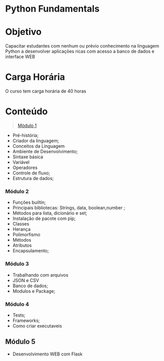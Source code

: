 Python Fundamentals
===============

# Objetivo
Capacitar estudantes com nenhum ou prévio conhecimento na linguagem Python a desenvolver aplicações ricas com acesso a banco de dados e interface WEB

# Carga Horária  
O curso tem carga horária de 40 horas

# Conteúdo
> [Módulo 1](modulo1/README.md)

   - Pré-história;
   - Criador da linguagem;
   - Conceitos da Linguagem
   - Ambiente de Desenvolvimento;
   - Sintaxe básica
   - Variável
   - Operadores
   - Controle de fluxo;
   - Estrutura de dados;

### Módulo 2
   - Funções builtin;
   - Principais bibliotecas: Strings, data, boolean,number ;
   - Métodos para lista, dicionário e set;
   - Instalação de pacote com pip;
   - Classes
   - Herança
   - Polimorfismo
   - Métodos
   - Atributos
   - Encapsulamento;
   
### Módulo 3
   - Trabalhando com arquivos
   - JSON e CSV
   - Banco de dados;
   - Modulos e Package;

### Módulo 4
   - Tests;
   - Frameworks;
   - Como criar executaveis
   
## Módulo 5
   - Desenvolvimento WEB com Flask
